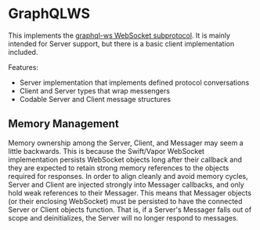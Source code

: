 # GraphQLWS

This implements the [graphql-ws WebSocket subprotocol](https://github.com/apollographql/subscriptions-transport-ws/blob/master/PROTOCOL.md).
It is mainly intended for Server support, but there is a basic client implementation included.

Features:
- Server implementation that implements defined protocol conversations
- Client and Server types that wrap messengers
- Codable Server and Client message structures

## Memory Management

Memory ownership among the Server, Client, and Messager may seem a little backwards. This is because the Swift/Vapor WebSocket 
implementation persists WebSocket objects long after their callback and they are expected to retain strong memory references to the 
objects required for responses. In order to align cleanly and avoid memory cycles, Server and Client are injected strongly into Messager
callbacks, and only hold weak references to their Messager. This means that Messager objects (or their enclosing WebSocket) must
be persisted to have the connected Server or Client objects function. That is, if a Server's Messager falls out of scope and deinitializes,
the Server will no longer respond to messages.
